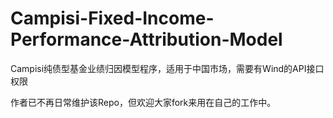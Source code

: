 # Campisi-Fixed-Income-Performance-Attribution-Model
Campisi纯债型基金业绩归因模型程序，适用于中国市场，需要有Wind的API接口权限

作者已不再日常维护该Repo，但欢迎大家fork来用在自己的工作中。
